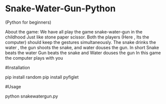 # Snake-Water-Gun-Python
(Python for beginners)

About the game:
We have all play the game snake-water-gun in the childhood
Just like stone paper scissor. Both the players (Here , Its the computer) should keep the gestures simultaneously. 
The snake drinks the water , the gun shoots the snake, and water douses the gun.
In short Snake beats the water 
Gun beats the snake
and Water douses the gun
In this game the computer plays with you

#Installation

pip install random
pip install pyfiglet

#Usage

python snakewatergun.py
